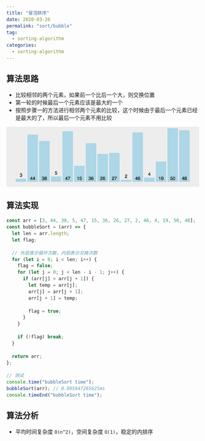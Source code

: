 ```yaml
---
title: "冒泡排序"
date: 2020-03-26
permalink: "sort/bubble"
tag:
  - sorting-algorithm
categories:
  - sorting-algorithm
---
```


## 算法思路

- 比较相邻的两个元素，如果前一个比后一个大，则交换位置
- 第一轮的时候最后一个元素应该是最大的一个
- 按照步骤一的方法进行相邻两个元素的比较，这个时候由于最后一个元素已经是最大的了，所以最后一个元素不用比较

![冒泡排序](./images/bubble_sort.gif)

## 算法实现

```js
const arr = [3, 44, 38, 5, 47, 15, 36, 26, 27, 2, 46, 4, 19, 50, 48];
const bubbleSort = (arr) => {
  let len = arr.length;
  let flag;

  // 外层表示循环次数，内层表示交换次数
  for (let i = 0; i < len; i++) {
    flag = false;
    for (let j = 0; j < len - i - 1; j++) {
      if (arr[j] > arr[j + 1]) {
        let temp = arr[j];
        arr[j] = arr[j + 1];
        arr[j + 1] = temp;

        flag = true;
      }
    }

    if (!flag) break;
  }

  return arr;
};

// 测试
console.time("bubbleSort time");
bubbleSort(arr); // 0.095947265625ms
console.timeEnd("bubbleSort time");
```

## 算法分析

- 平均时间复杂度 `O(n^2)`，空间复杂度 `O(1)`，稳定的内排序
